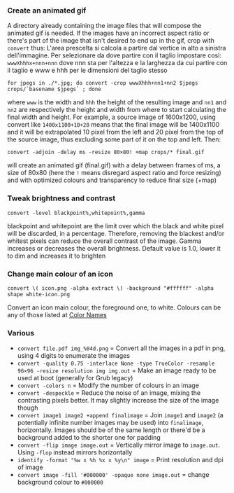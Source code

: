 ### Create an animated gif

A directory already containing the image files that will compose the animated gif is needed. If the images have an incorrect aspect ratio or there's part of the image that isn't desired to end up in the gif, crop with `convert` thus:
L'area prescelta si calcola a partire dal vertice in alto a sinistra dell'immagine. Per selezionare da dove partire con il taglio impostare così: `wwwXhhhx+nnn+nnn` dove nnn sta per l'altezza e la larghezza da cui partire con il taglio e www e hhh per le dimensioni del taglio stesso

	for jpegs in ./*.jpg; do convert -crop wwwXhhh+nn1+nn2 $jpegs crops/`basename $jpegs` ; done

where `www` is the width and `hhh` the height of the resulting image and `nn1` and `nn2` are respectively the height and width from where to start calculating the final width and height. For example, a source image of 1600x1200, using convert like `1400x1100+10+20` means that the final image will be 1400x1100 and it will be extrapolated 10 pixel from the left and 20 pixel from the top of the source image, thus excluding some part of it on the top and left. Then:

	convert -adjoin -delay ms -resize 80×80! +map crops/* final.gif

will create an animated gif (final.gif) with a delay between frames of ms, a size of 80x80 (here the `!` means disregard aspect ratio and force resizing) and with optimized colours and transparency to reduce final size (+map)

### Tweak brightness and contrast

	convert -level blackpoint%,whitepoint%,gamma

blackpoint and whitepoint are the limit over which the black and white pixel will be discarded, in a percentage. Therefore, removing the blackest and/or whitest pixels can reduce the overall contrast of the image. Gamma increases or decreases the overall brightness. Default value is 1.0, lower it to dim and increases it to brighten

### Change main colour of an icon

	convert \( icon.png -alpha extract \) -background "#ffffff" -alpha shape white-icon.png

Convert an icon main colour, the foreground one, to white. Colours can be any of those listed at [Color Names](http://www.imagemagick.org/script/color.php)

### Various

* `convert file.pdf img_%04d.png` = Convert all the images in a pdf in png, using 4 digits to enumerate the images
* `convert -quality 0.75 -interlace None -type TrueColor -resample 96×96 -resize resolution img img.out` = Make an image ready to be used at boot (generally for Grub legacy)
* `convert -colors n` = Modify the number of colours in an image 
* `convert -despeckle` = Reduce the noise of an image, mixing the contrasting pixels better. It may slightly increase the size of the image though
* `convert image1 image2 +append finalimage` = Join `image1` and `image2` (a potentially infinite number images may be used) into `finalimage`, horizontally. Images should be of the same length or there'd be a background added to the shorter one for padding
* `convert -flip image image.out` = Vertically mirror image to `image.out`. Using `-flop` instead mirrors horizontally
* `identify -format "%w x %h %x x %y\n" image` = Print resolution and dpi of image
* `convert image -fill '#000000' -opaque none image.out` = change background colour to `#000000`
